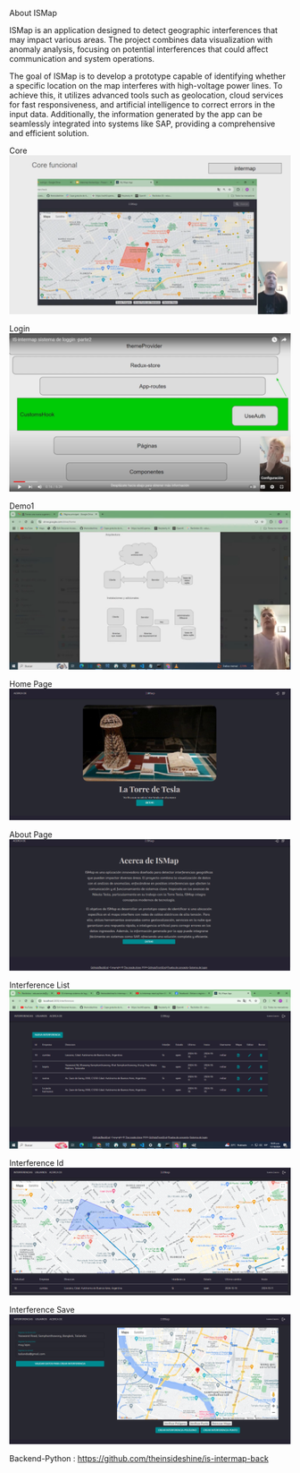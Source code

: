 About ISMap

ISMap is an application designed to detect geographic interferences that may impact various areas. The project combines data visualization with anomaly analysis, focusing on potential interferences that could affect communication and system operations. 

The goal of ISMap is to develop a prototype capable of identifying whether a specific location on the map interferes with high-voltage power lines. To achieve this, it utilizes advanced tools such as geolocation, cloud services for fast responsiveness, and artificial intelligence to correct errors in the input data. Additionally, the information generated by the app can be seamlessly integrated into systems like SAP, providing a comprehensive and efficient solution.



Core
[![Core](public/images/video-presentacion.png)](https://youtu.be/oUnR56ElMRo )

Login
[![Login](public/images/video-login2.png)](https://youtu.be/jTzJwVuOlQM)

Demo1
[![Demo1](public/images/video-demo1.png)](https://youtu.be/O1qhujz8PV0)


Home Page 
![](public/images/tesla.png)

About Page 
![](public/images/about.png)

Interference List
![](public/images/interferenceList.png)

Interference Id
![](public/images/interferenceId.png)


Interference Save
![](public/images/interferencia_save.png)




Backend-Python : https://github.com/theinsideshine/is-intermap-back 

